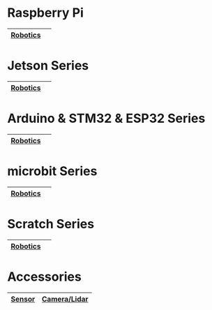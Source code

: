 #  Raspberry Pi

| [**Robotics**](source/raspberrypi/index.md ) | |
|----------------------------------------------|-|

#  Jetson Series

| **[Robotics](source/jetson/index.md)** |  |
|----------------------------------------|--|

#  Arduino & STM32 & ESP32 Series

| **[Robotics](source/arduino/index.md)** |  |
|-----------------------------------------|--|

#  microbit Series

| **[Robotics](source/microbit/index.md)** |  |
|------------------------------------------|--|

#  Scratch Series

| **[Robotics](source/scratch/index.md)** |  |
|-----------------------------------------|--|

#  Accessories

| **[Sensor](source/accessories/index.md#sensor)** | **[Camera/Lidar](source/accessories/index.md#camera_lidar)** |
|--------------------------------------------------|--------------------------------------------------------------|